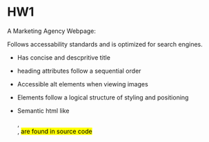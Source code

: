 # HW1
A Marketing Agency Webpage:

Follows accessability standards and is optimized for search engines.

- Has concise and descpritive title

- heading attributes follow a sequential order

- Accessible alt elements when viewing images 

- Elements follow a logical structure of styling and positioning

- Semantic html like <div>,<footer>, <mark> are found in source code